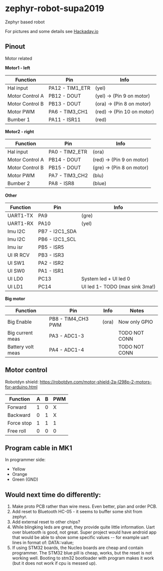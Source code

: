 # zephyr-robot-supa2019
Zephyr based robot

For pictures and some details see [Hackaday.io](https://hackaday.io/project/170682-lawm-mowing-robot-with-stm32-blue-pill-and-zephyr)

## Pinout

Motor related

**Motor1 - left**

| Function        |    Pin           |   Info  |
| -------------   | ---------------- | ------- |
| Hal input       | PA12 - TIM1_ETR   | (yel) |
| Motor Control A | PB12 - DOUT       | (yel) -> (Pin 9 on motor) |
| Motor Control B | PB13 - DOUT      | (ora) -> (Pin 8 on motor) |
| Motor PWM       | PA6 - TIM3_CH1  | (red) -> (Pin 10 on motor) |
| Bumber 1        | PA11 - ISR11       | (red) |


**Motor2 - right**

| Function        |    Pin           |   Info  |
| --------------- | ---------------- | ----- |
| Hal input       | PA0  - TIM2_ETR  | (ora) |
| Motor Control A | PB14 - DOUT      | (red) -> (Pin 9 on motor) |
| Motor Control B | PB15 - DOUT      | (gre) -> (Pin 8 on motor) |
| Motor PWM       | PA7  - TIM3_CH2  | (blu) |
| Bumber 2        | PA8 - ISR8       | (blue) |


**Other**

| Function        |    Pin            |   Info  |
| --------------- | ----------------  | -----   |
| UART1-TX        |  PA9              | (gre)   |
| UART1-RX        |  PA10             | (yel)   |
| Imu I2C         | PB7 - I2C1_SDA    |         |
| Imu I2C         | PB6 - I2C1_SCL    |         |
| Imu isr         | PB5 - ISR5        |         |
| UI IR RCV       |  PB3 - ISR3       |         |  
| UI SW1          |  PA2 - ISR2       |                |
| UI SW0          |  PA1 - ISR1       |                |  
| UI LD0          |  PC13             | System led + UI led 0          | 
| UI LD1          |  PC14             | UI led 1- TODO (max sink 3ma!) |


**Big motor**


| Function         |    Pin              |   Info   | Notes         | 
| ---------------  | ------------------- | -------- | ------------- |
| Big Enable       | PB8 - TIM4_CH3 PWM  | (ora)    | Now only GPIO |
| Big current meas | PA3 - ADC1-3        |          | TODO NOT CONN |
| Battery volt meas| PA4 - ADC1-4        |          | TODO NOT CONN |



## Motor control

Robotdyn shield: https://robotdyn.com/motor-shield-2a-l298p-2-motors-for-arduino.html

| Function        | A  |  B | PWM  |
| --------------- | -- | -- | ---  |
| Forward         | 1  | 0  |  X   |
| Backward        | 0  | 1  |  X   |
| Force stop      | 1  | 1  |  1   |
| Free roll       | 0  | 0  |  0   |


## Program cable in MK1

In programmer side:
* Yellow
* Orange
* Green (GND)


## Would next time do differently:

1. Make proto PCB rather than wire mess. Even better, plan and order PCB.
1. Add reset to Bluetooth HC-05 - it seems to buffer some shit from zephyr.
1. Add external reset to other chips?
1. While blingking leds are great, they provide quite little information. Uart over bluetooth is good, not great. Super project would have android app that would be able to show some specific values -- for example uart lines in format of: DATA:<name>:value;
1. If using STM32 boards, the Nucleo boards are cheap and contain programmer. The STM32 blue pill is cheap, works, but the reset is not working well. Booting to stm32 bootloader with program makes it work (but it does not work if cpu is messed up).


